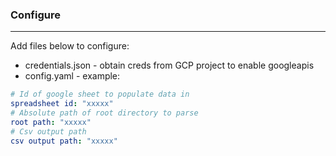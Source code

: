 ### Configure
---
Add files below to configure:
* credentials.json - obtain creds from GCP project to enable googleapis
* config.yaml - example:
```yaml
# Id of google sheet to populate data in
spreadsheet id: "xxxxx"
# Absolute path of root directory to parse
root path: "xxxxx"
# Csv output path
csv output path: "xxxxx"
```

